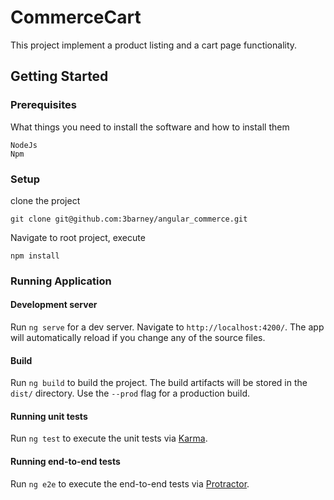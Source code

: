 # CommerceCart

This project implement a product listing and a cart page functionality.

## Getting Started

### Prerequisites

What things you need to install the software and how to install them

```
NodeJs
Npm
```

### Setup
clone the project 
```
git clone git@github.com:3barney/angular_commerce.git
```

Navigate to root project, execute
```
npm install
```

### Running Application

#### Development server

Run `ng serve` for a dev server. Navigate to `http://localhost:4200/`. The app will automatically reload if you change any of the source files.


#### Build

Run `ng build` to build the project. The build artifacts will be stored in the `dist/` directory. Use the `--prod` flag for a production build.

#### Running unit tests

Run `ng test` to execute the unit tests via [Karma](https://karma-runner.github.io).

#### Running end-to-end tests

Run `ng e2e` to execute the end-to-end tests via [Protractor](http://www.protractortest.org/).
